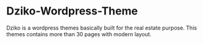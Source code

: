 # Dziko-Wordpress-Theme
Dziko is a wordpress themes basically built for the real estate purpose. This themes contains more than 30 pages with modern layout. 
